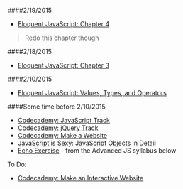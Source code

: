 ####2/19/2015
+ [Eloquent JavaScript: Chapter 4](http://eloquentjavascript.net/04_data.html)
> Redo this chapter though

####2/18/2015
+ [Eloquent JavaScript: Chapter 3](http://eloquentjavascript.net/03_functions.html)

####2/10/2015
+ [Eloquent JavaScript: Values, Types, and Operators](http://eloquentjavascript.net/01_values.html)


####Some time before 2/10/2015
+ [Codecademy: JavaScript Track](http://www.codecademy.com/en/tracks/javascript)
+ [Codecademy: jQuery Track](http://www.codecademy.com/en/tracks/jquery)
+ [Codecademy: Make a Website](http://www.codecademy.com/skills/make-a-website)
+ [JavaScript is Sexy: JavaScript Objects in Detail](http://javascriptissexy.com/javascript-objects-in-detail/)
+ [Echo Exercise](https://github.com/advanced-js/echo) - from the Advanced JS syllabus below

To Do:
+ [Codecademy: Make an Interactive Website](http://www.codecademy.com/skills/make-an-interactive-website)
